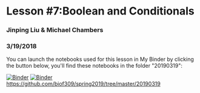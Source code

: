# Lesson #7:Boolean and Conditionals
### Jinping Liu & Michael Chambers
### 3/19/2018

You can launch the notebooks used for this lesson in My Binder by clicking the button below, you'll find these notebooks in the folder "20190319":

[![Binder](https://mybinder.org/badge.svg)](https://mybinder.org/v2/gh/marskar/biof309_fall2018/master)
[![Binder](https://mybinder.org/badge.svg)](https://mybinder.org/v2/gh/biof309/spring2019)
https://github.com/biof309/spring2019/tree/master/20190319
